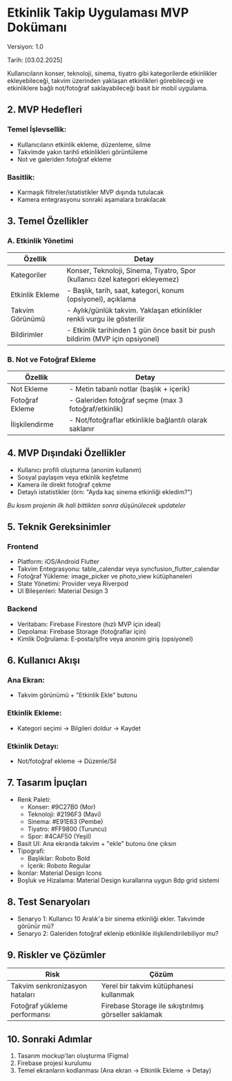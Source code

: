 # Etkinlik Takip Uygulaması MVP Dokümanı

Versiyon: 1.0

Tarih: [03.02.2025]

Kullanıcıların konser, teknoloji, sinema, tiyatro gibi kategorilerde etkinlikler ekleyebileceği, takvim üzerinden yaklaşan etkinlikleri görebileceği ve etkinliklere bağlı not/fotoğraf saklayabileceği basit bir mobil uygulama.

## 2. MVP Hedefleri

### Temel İşlevsellik:
- Kullanıcıların etkinlik ekleme, düzenleme, silme
- Takvimde yakın tarihli etkinlikleri görüntüleme
- Not ve galeriden fotoğraf ekleme

### Basitlik:
- Karmaşık filtreler/istatistikler MVP dışında tutulacak
- Kamera entegrasyonu sonraki aşamalara bırakılacak

## 3. Temel Özellikler

### A. Etkinlik Yönetimi

| Özellik | Detay |
|---------|--------|
| Kategoriler | Konser, Teknoloji, Sinema, Tiyatro, Spor (kullanıcı özel kategori ekleyemez) |
| Etkinlik Ekleme | - Başlık, tarih, saat, kategori, konum (opsiyonel), açıklama |
| Takvim Görünümü | - Aylık/günlük takvim. Yaklaşan etkinlikler renkli vurgu ile gösterilir |
| Bildirimler | - Etkinlik tarihinden 1 gün önce basit bir push bildirim (MVP için opsiyonel) |

### B. Not ve Fotoğraf Ekleme

| Özellik | Detay |
|---------|--------|
| Not Ekleme | - Metin tabanlı notlar (başlık + içerik) |
| Fotoğraf Ekleme | - Galeriden fotoğraf seçme (max 3 fotoğraf/etkinlik) |
| İlişkilendirme | - Not/fotoğraflar etkinlikle bağlantılı olarak saklanır |

## 4. MVP Dışındaki Özellikler

- Kullanıcı profili oluşturma (anonim kullanım)
- Sosyal paylaşım veya etkinlik keşfetme
- Kamera ile direkt fotoğraf çekme
- Detaylı istatistikler (örn: "Ayda kaç sinema etkinliği ekledim?")

*Bu kısım projenin ilk hali bittikten sonra düşünülecek updateler*

## 5. Teknik Gereksinimler

### Frontend
- Platform: iOS/Android Flutter
- Takvim Entegrasyonu: table_calendar veya syncfusion_flutter_calendar
- Fotoğraf Yükleme: image_picker ve photo_view kütüphaneleri
- State Yönetimi: Provider veya Riverpod
- UI Bileşenleri: Material Design 3

### Backend
- Veritabanı: Firebase Firestore (hızlı MVP için ideal)
- Depolama: Firebase Storage (fotoğraflar için)
- Kimlik Doğrulama: E-posta/şifre veya anonim giriş (opsiyonel)

## 6. Kullanıcı Akışı

### Ana Ekran:
- Takvim görünümü + "Etkinlik Ekle" butonu

### Etkinlik Ekleme:
- Kategori seçimi → Bilgileri doldur → Kaydet

### Etkinlik Detayı:
- Not/fotoğraf ekleme → Düzenle/Sil

## 7. Tasarım İpuçları

- Renk Paleti: 
  - Konser: #9C27B0 (Mor)
  - Teknoloji: #2196F3 (Mavi)
  - Sinema: #E91E63 (Pembe)
  - Tiyatro: #FF9800 (Turuncu)
  - Spor: #4CAF50 (Yeşil)
- Basit UI: Ana ekranda takvim + "ekle" butonu öne çıksın
- Tipografi: 
  - Başlıklar: Roboto Bold
  - İçerik: Roboto Regular
- İkonlar: Material Design Icons
- Boşluk ve Hizalama: Material Design kurallarına uygun 8dp grid sistemi

## 8. Test Senaryoları

- Senaryo 1: Kullanıcı 10 Aralık'a bir sinema etkinliği ekler. Takvimde görünür mü?
- Senaryo 2: Galeriden fotoğraf eklenip etkinlikle ilişkilendirilebiliyor mu?

## 9. Riskler ve Çözümler

| Risk | Çözüm |
|------|--------|
| Takvim senkronizasyon hataları | Yerel bir takvim kütüphanesi kullanmak |
| Fotoğraf yükleme performansı | Firebase Storage ile sıkıştırılmış görseller saklamak |

## 10. Sonraki Adımlar

1. Tasarım mockup'ları oluşturma (Figma)
2. Firebase projesi kurulumu
3. Temel ekranların kodlanması (Ana ekran → Etkinlik Ekleme → Detay) 